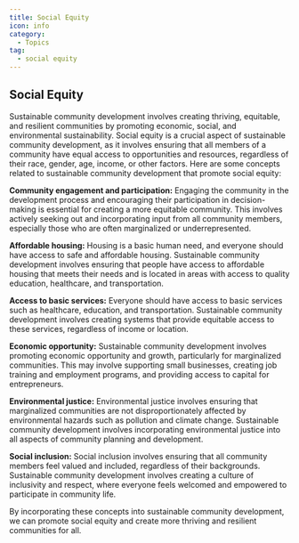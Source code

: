 ```yaml
---
title: Social Equity
icon: info
category:
  - Topics
tag:
  - social equity
---
```


## Social Equity

Sustainable community development involves creating thriving, equitable, and resilient communities by promoting economic, social, and environmental sustainability. Social equity is a crucial aspect of sustainable community development, as it involves ensuring that all members of a community have equal access to opportunities and resources, regardless of their race, gender, age, income, or other factors. Here are some concepts related to sustainable community development that promote social equity:

<b>Community engagement and participation:</b> Engaging the community in the development process and encouraging their participation in decision-making is essential for creating a more equitable community. This involves actively seeking out and incorporating input from all community members, especially those who are often marginalized or underrepresented.

<b>Affordable housing:</b> Housing is a basic human need, and everyone should have access to safe and affordable housing. Sustainable community development involves ensuring that people have access to affordable housing that meets their needs and is located in areas with access to quality education, healthcare, and transportation.

<b>Access to basic services:</b> Everyone should have access to basic services such as healthcare, education, and transportation. Sustainable community development involves creating systems that provide equitable access to these services, regardless of income or location.

<b>Economic opportunity:</b> Sustainable community development involves promoting economic opportunity and growth, particularly for marginalized communities. This may involve supporting small businesses, creating job training and employment programs, and providing access to capital for entrepreneurs.

<b>Environmental justice:</b> Environmental justice involves ensuring that marginalized communities are not disproportionately affected by environmental hazards such as pollution and climate change. Sustainable community development involves incorporating environmental justice into all aspects of community planning and development.

<b>Social inclusion:</b> Social inclusion involves ensuring that all community members feel valued and included, regardless of their backgrounds. Sustainable community development involves creating a culture of inclusivity and respect, where everyone feels welcomed and empowered to participate in community life.

By incorporating these concepts into sustainable community development, we can promote social equity and create more thriving and resilient communities for all.
